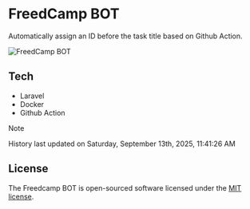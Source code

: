 # FreedCamp BOT

Automatically assign an ID before the task title based on Github Action.

![FreedCamp BOT](https://repository-images.githubusercontent.com/737932867/7d34798b-2680-471c-b089-a78a718d3d6a)

## Tech

- Laravel
- Docker
- Github Action

> [!NOTE]  
> History last updated on Saturday, September 13th, 2025, 11:41:26 AM

## License

The Freedcamp BOT is open-sourced software licensed under the [MIT license](https://opensource.org/licenses/MIT).
